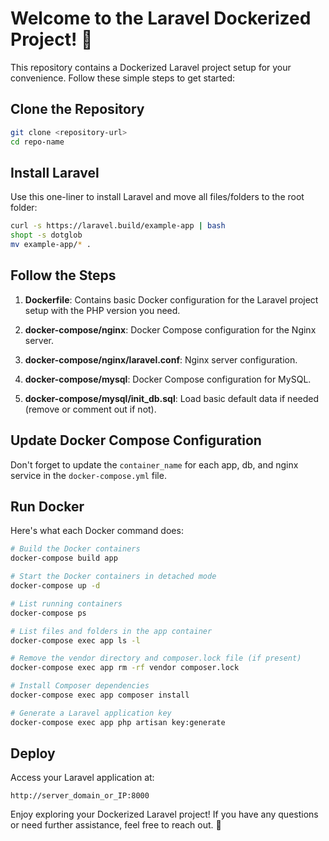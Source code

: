 # Welcome to the Laravel Dockerized Project! 🚀

This repository contains a Dockerized Laravel project setup for your convenience. Follow these simple steps to get started:

## Clone the Repository
```bash
git clone <repository-url>
cd repo-name
```

## Install Laravel
Use this one-liner to install Laravel and move all files/folders to the root folder:
```bash
curl -s https://laravel.build/example-app | bash
shopt -s dotglob
mv example-app/* .
```

## Follow the Steps

1. **Dockerfile**: Contains basic Docker configuration for the Laravel project setup with the PHP version you need.

2. **docker-compose/nginx**: Docker Compose configuration for the Nginx server.

3. **docker-compose/nginx/laravel.conf**: Nginx server configuration.

4. **docker-compose/mysql**: Docker Compose configuration for MySQL.

5. **docker-compose/mysql/init_db.sql**: Load basic default data if needed (remove or comment out if not).

## Update Docker Compose Configuration
Don't forget to update the `container_name` for each app, db, and nginx service in the `docker-compose.yml` file.

## Run Docker
Here's what each Docker command does:

```bash
# Build the Docker containers
docker-compose build app

# Start the Docker containers in detached mode
docker-compose up -d

# List running containers
docker-compose ps

# List files and folders in the app container
docker-compose exec app ls -l

# Remove the vendor directory and composer.lock file (if present)
docker-compose exec app rm -rf vendor composer.lock

# Install Composer dependencies
docker-compose exec app composer install

# Generate a Laravel application key
docker-compose exec app php artisan key:generate
```

## Deploy
Access your Laravel application at:
```plaintext
http://server_domain_or_IP:8000
```

Enjoy exploring your Dockerized Laravel project! If you have any questions or need further assistance, feel free to reach out. 🎉
